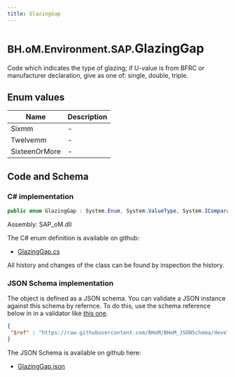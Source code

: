 ```yaml
---
title: GlazingGap
---
```


# <small>BH.oM.Environment.SAP.</small>**GlazingGap**

Code which indicates the type of glazing; if U-value is from BFRC or manufacturer declaration, give as one of: single, double, triple.

## Enum values

| Name            | Description                                                    |
|-----------------|----------------------------------------------------------------|
| Sixmm |  -  |
| Twelvemm |  -  |
| SixteenOrMore |  -  |


## Code and Schema

### C# implementation

``` C# title="C#"
public enum GlazingGap : System.Enum, System.ValueType, System.IComparable, System.ISpanFormattable, System.IFormattable, System.IConvertible
```

Assembly: SAP_oM.dll

The C# enum definition is available on github:

- [GlazingGap.cs](https://github.com/BHoM/SAP_Toolkit/blob/develop/SAP_oM/Enums\GlazingGap.cs)

All history and changes of the class can be found by inspection the history.
### JSON Schema implementation

The object is defined as a JSON schema. You can validate a JSON instance against this schema by refernce. To do this, use the schema reference below in in a validator like [this one](https://www.jsonschemavalidator.net/).

``` json title="JSON Schema"
{
 "$ref" : "https://raw.githubusercontent.com/BHoM/BHoM_JSONSchema/develop/SAP_oM/SAP/GlazingGap.json"
}
```

The JSON Schema is available on github here:

- [GlazingGap.json](https://github.com/BHoM/BHoM_JSONSchema/blob/develop/SAP_oM/SAP/GlazingGap.json)
